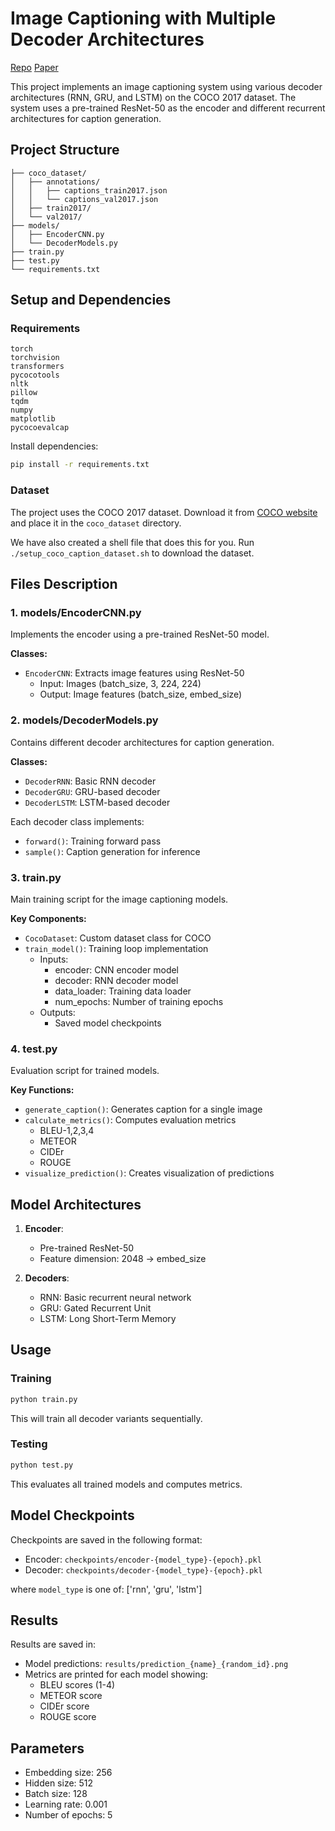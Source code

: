 # Image Captioning with Multiple Decoder Architectures
[Repo](https://github.com/owenstrength/Image-Captioning-with-Multiple-Decoder-Architectures)
[Paper](./Image%20Captioning%20with%20Multiple%20Decoder%20Architectures.pdf)

This project implements an image captioning system using various decoder architectures (RNN, GRU, and LSTM) on the COCO 2017 dataset. The system uses a pre-trained ResNet-50 as the encoder and different recurrent architectures for caption generation.

## Project Structure
```
├── coco_dataset/
│   ├── annotations/
│   │   ├── captions_train2017.json
│   │   └── captions_val2017.json
│   ├── train2017/
│   └── val2017/
├── models/
│   ├── EncoderCNN.py
│   └── DecoderModels.py
├── train.py
├── test.py
└── requirements.txt
```

## Setup and Dependencies

### Requirements
```
torch
torchvision
transformers
pycocotools
nltk
pillow
tqdm
numpy
matplotlib
pycocoevalcap
```

Install dependencies:
```bash
pip install -r requirements.txt
```

### Dataset
The project uses the COCO 2017 dataset. Download it from [COCO website](https://cocodataset.org/#download) and place it in the `coco_dataset` directory.

We have also created a shell file that does this for you. Run `./setup_coco_caption_dataset.sh` to download the dataset.

## Files Description

### 1. models/EncoderCNN.py
Implements the encoder using a pre-trained ResNet-50 model.

**Classes:**
- `EncoderCNN`: Extracts image features using ResNet-50
  - Input: Images (batch_size, 3, 224, 224)
  - Output: Image features (batch_size, embed_size)

### 2. models/DecoderModels.py
Contains different decoder architectures for caption generation.

**Classes:**
- `DecoderRNN`: Basic RNN decoder
- `DecoderGRU`: GRU-based decoder
- `DecoderLSTM`: LSTM-based decoder

Each decoder class implements:
- `forward()`: Training forward pass
- `sample()`: Caption generation for inference

### 3. train.py
Main training script for the image captioning models.

**Key Components:**
- `CocoDataset`: Custom dataset class for COCO
- `train_model()`: Training loop implementation
  - Inputs:
    - encoder: CNN encoder model
    - decoder: RNN decoder model
    - data_loader: Training data loader
    - num_epochs: Number of training epochs
  - Outputs:
    - Saved model checkpoints

### 4. test.py
Evaluation script for trained models.

**Key Functions:**
- `generate_caption()`: Generates caption for a single image
- `calculate_metrics()`: Computes evaluation metrics
  - BLEU-1,2,3,4
  - METEOR
  - CIDEr
  - ROUGE
- `visualize_prediction()`: Creates visualization of predictions

## Model Architectures

1. **Encoder**:
   - Pre-trained ResNet-50
   - Feature dimension: 2048 → embed_size

2. **Decoders**:
   - RNN: Basic recurrent neural network
   - GRU: Gated Recurrent Unit
   - LSTM: Long Short-Term Memory

## Usage

### Training
```bash
python train.py
```
This will train all decoder variants sequentially.

### Testing
```bash
python test.py
```
This evaluates all trained models and computes metrics.

## Model Checkpoints
Checkpoints are saved in the following format:
- Encoder: `checkpoints/encoder-{model_type}-{epoch}.pkl`
- Decoder: `checkpoints/decoder-{model_type}-{epoch}.pkl`

where `model_type` is one of: ['rnn', 'gru', 'lstm']

## Results
Results are saved in:
- Model predictions: `results/prediction_{name}_{random_id}.png`
- Metrics are printed for each model showing:
  - BLEU scores (1-4)
  - METEOR score
  - CIDEr score
  - ROUGE score

## Parameters
- Embedding size: 256
- Hidden size: 512
- Batch size: 128
- Learning rate: 0.001
- Number of epochs: 5
